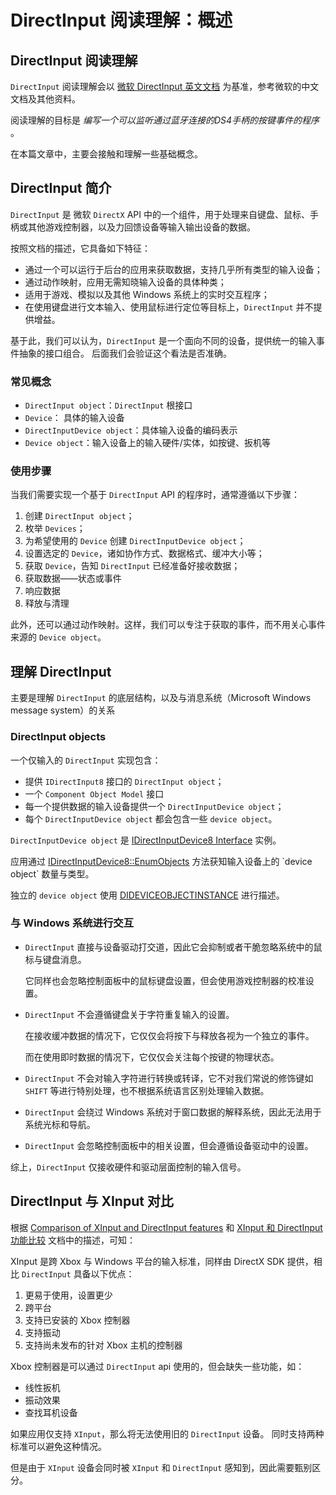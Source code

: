 # DirectInput 阅读理解：概述

## DirectInput 阅读理解

`DirectInput` 阅读理解会以 [微软 DirectInput 英文文档](https://learn.microsoft.com/en-us/previous-versions/windows/desktop/ee416842(v=vs.85)) 为基准，参考微软的中文文档及其他资料。

阅读理解的目标是 *编写一个可以监听通过蓝牙连接的DS4手柄的按键事件的程序* 。

在本篇文章中，主要会接触和理解一些基础概念。

## DirectInput 简介
`DirectInput` 是 微软 `DirectX` API 中的一个组件，用于处理来自键盘、鼠标、手柄或其他游戏控制器，以及力回馈设备等输入输出设备的数据。

按照文档的描述，它具备如下特征：
- 通过一个可以运行于后台的应用来获取数据，支持几乎所有类型的输入设备；
- 通过动作映射，应用无需知晓输入设备的具体种类；
- 适用于游戏、模拟以及其他 Windows 系统上的实时交互程序；
- 在使用键盘进行文本输入、使用鼠标进行定位等目标上，`DirectInput` 并不提供增益。

基于此，我们可以认为，`DirectInput` 是一个面向不同的设备，提供统一的输入事件抽象的接口组合。
后面我们会验证这个看法是否准确。

### 常见概念
- `DirectInput object`：`DirectInput` 根接口
- `Device`： 具体的输入设备
- `DirectInputDevice object`：具体输入设备的编码表示
- `Device object`：输入设备上的输入硬件/实体，如按键、扳机等

### 使用步骤
当我们需要实现一个基于 `DirectInput` API 的程序时，通常遵循以下步骤：

1. 创建 `DirectInput object`；
2. 枚举 `Devices`；
3. 为希望使用的 `Device` 创建 `DirectInputDevice object`；
4. 设置选定的 `Device`，诸如协作方式、数据格式、缓冲大小等；
5. 获取 `Device`，告知 `DirectInput` 已经准备好接收数据；
6. 获取数据——状态或事件
7. 响应数据
8. 释放与清理

此外，还可以通过动作映射。这样，我们可以专注于获取的事件，而不用关心事件来源的 `Device object`。

## 理解 DirectInput
主要是理解 `DirectInput` 的底层结构，以及与消息系统（Microsoft Windows message system）的关系

### DirectInput objects
一个仅输入的 `DirectInput` 实现包含：
- 提供 `IDirectInput8` 接口的 `DirectInput object`；
- 一个 `Component Object Model` 接口
- 每一个提供数据的输入设备提供一个 `DirectInputDevice object`；
- 每个 `DirectInputDevice object` 都会包含一些 `device object`。

`DirectInputDevice object` 是 [IDirectInputDevice8 Interface](https://learn.microsoft.com/en-us/previous-versions/windows/desktop/ee417816(v=vs.85)) 实例。

应用通过 [IDirectInputDevice8::EnumObjects](https://learn.microsoft.com/en-us/previous-versions/windows/desktop/ee417889(v=vs.85)) 方法获知输入设备上的 `device object` 数量与类型。

独立的 `device object` 使用 [DIDEVICEOBJECTINSTANCE](https://learn.microsoft.com/en-us/previous-versions/windows/desktop/ee416612(v=vs.85)) 进行描述。


### 与 Windows 系统进行交互
- `DirectInput` 直接与设备驱动打交道，因此它会抑制或者干脆忽略系统中的鼠标与键盘消息。

   它同样也会忽略控制面板中的鼠标键盘设置，但会使用游戏控制器的校准设置。

- `DirectInput` 不会遵循键盘关于字符重复输入的设置。

   在接收缓冲数据的情况下，它仅仅会将按下与释放各视为一个独立的事件。

   而在使用即时数据的情况下，它仅仅会关注每个按键的物理状态。

- `DirectInput` 不会对输入字符进行转换或转译，它不对我们常说的修饰键如 `SHIFT` 等进行特别处理，也不根据系统语言区别处理输入数据。

- `DirectInput` 会绕过 Windows 系统对于窗口数据的解释系统，因此无法用于系统光标和导航。

- `DirectInput` 会忽略控制面板中的相关设置，但会遵循设备驱动中的设置。

综上，`DirectInput` 仅接收硬件和驱动层面控制的输入信号。


## DirectInput 与 XInput 对比
根据 [Comparison of XInput and DirectInput features](https://learn.microsoft.com/en-us/windows/win32/xinput/xinput-and-directinput) 和 [XInput 和 DirectInput 功能比较](https://learn.microsoft.com/zh-cn/windows/win32/xinput/xinput-and-directinput) 文档中的描述，可知：

XInput 是跨 Xbox 与 Windows 平台的输入标准，同样由 DirectX SDK 提供，相比 `DirectInput` 具备以下优点：
  1. 更易于使用，设置更少
  2. 跨平台
  3. 支持已安装的 Xbox 控制器
  4. 支持振动
  5. 支持尚未发布的针对 Xbox 主机的控制器

Xbox 控制器是可以通过 `DirectInput` api 使用的，但会缺失一些功能，如：
- 线性扳机
- 振动效果
- 查找耳机设备

如果应用仅支持 `XInput`，那么将无法使用旧的 `DirectInput` 设备。
同时支持两种标准可以避免这种情况。

但是由于 `XInput` 设备会同时被 `XInput` 和 `DirectInput` 感知到，因此需要甄别区分。
